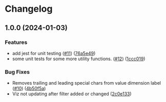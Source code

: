 # Changelog

## 1.0.0 (2024-01-03)


### Features

* add jest for unit testing ([#11](https://github.com/looker-open-source/viz-radial_gauge-marketplace/issues/11)) ([76a5e49](https://github.com/looker-open-source/viz-radial_gauge-marketplace/commit/76a5e498eecb1dab88cb1652a6e41036cedda0fa))
* some unit tests for some more utility functions. ([#12](https://github.com/looker-open-source/viz-radial_gauge-marketplace/issues/12)) ([1ccc019](https://github.com/looker-open-source/viz-radial_gauge-marketplace/commit/1ccc019802788eae29e3c4b803ecc4c5f7d43f61))


### Bug Fixes

* Removes trailing and leading special chars from value dimension label ([#10](https://github.com/looker-open-source/viz-radial_gauge-marketplace/issues/10)) ([4b50f5a](https://github.com/looker-open-source/viz-radial_gauge-marketplace/commit/4b50f5ac9c74db640d06d4c5dba7d5ba85b3274d))
* Viz not updating after filter added or changed ([2c0e133](https://github.com/looker-open-source/viz-radial_gauge-marketplace/commit/2c0e1332824401f98af6b84bbd5ccb6833be147b))
